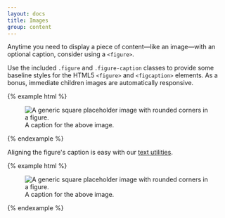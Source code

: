 ```yaml
---
layout: docs
title: Images
group: content
---
```


Anytime you need to display a piece of content—like an image—with an optional caption, consider using a `<figure>`.

Use the included `.figure` and `.figure-caption` classes to provide some baseline styles for the HTML5 `<figure>` and `<figcaption>` elements. As a bonus, immediate children images are automatically responsive.

{% example html %}
<figure class="figure">
  <img data-src="holder.js/400x300" class="img-rounded" alt="A generic square placeholder image with rounded corners in a figure.">
  <figcaption class="figure-caption">A caption for the above image.</figcaption>
</figure>
{% endexample %}

Aligning the figure's caption is easy with our [text utilities](/components/utilities/#text-alignment).

{% example html %}
<figure class="figure">
  <img data-src="holder.js/400x300" class="img-rounded" alt="A generic square placeholder image with rounded corners in a figure.">
  <figcaption class="figure-caption text-right">A caption for the above image.</figcaption>
</figure>
{% endexample %}
